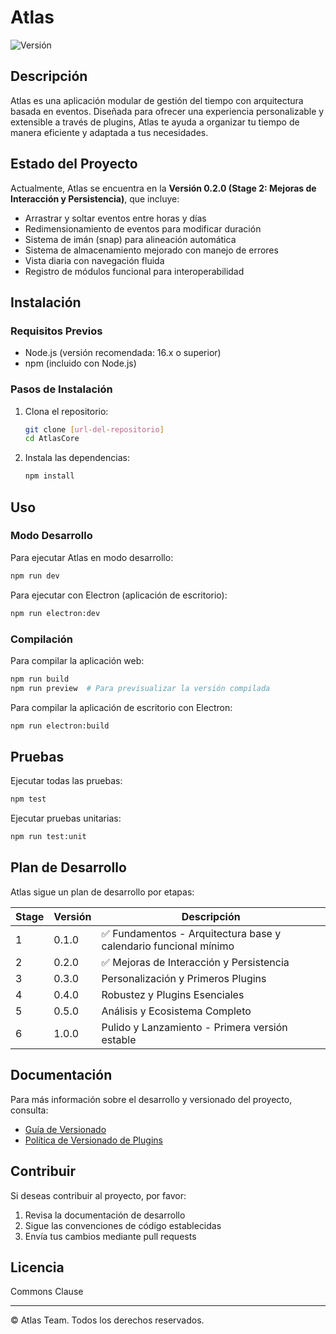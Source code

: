 # Atlas

![Versión](https://img.shields.io/badge/versión-0.2.0-blue)

## Descripción

Atlas es una aplicación modular de gestión del tiempo con arquitectura basada en eventos. Diseñada para ofrecer una experiencia personalizable y extensible a través de plugins, Atlas te ayuda a organizar tu tiempo de manera eficiente y adaptada a tus necesidades.

## Estado del Proyecto

Actualmente, Atlas se encuentra en la **Versión 0.2.0 (Stage 2: Mejoras de Interacción y Persistencia)**, que incluye:

- Arrastrar y soltar eventos entre horas y días
- Redimensionamiento de eventos para modificar duración
- Sistema de imán (snap) para alineación automática
- Sistema de almacenamiento mejorado con manejo de errores
- Vista diaria con navegación fluida
- Registro de módulos funcional para interoperabilidad

## Instalación

### Requisitos Previos

- Node.js (versión recomendada: 16.x o superior)
- npm (incluido con Node.js)

### Pasos de Instalación

1. Clona el repositorio:

   ```bash
   git clone [url-del-repositorio]
   cd AtlasCore
   ```

2. Instala las dependencias:
   ```bash
   npm install
   ```

## Uso

### Modo Desarrollo

Para ejecutar Atlas en modo desarrollo:

```bash
npm run dev
```

Para ejecutar con Electron (aplicación de escritorio):

```bash
npm run electron:dev
```

### Compilación

Para compilar la aplicación web:

```bash
npm run build
npm run preview  # Para previsualizar la versión compilada
```

Para compilar la aplicación de escritorio con Electron:

```bash
npm run electron:build
```

## Pruebas

Ejecutar todas las pruebas:

```bash
npm test
```

Ejecutar pruebas unitarias:

```bash
npm run test:unit
```

## Plan de Desarrollo

Atlas sigue un plan de desarrollo por etapas:

| Stage | Versión | Descripción                                                      |
| ----- | ------- | ---------------------------------------------------------------- |
| 1     | 0.1.0   | ✅ Fundamentos - Arquitectura base y calendario funcional mínimo |
| 2     | 0.2.0   | ✅ Mejoras de Interacción y Persistencia                         |
| 3     | 0.3.0   | Personalización y Primeros Plugins                               |
| 4     | 0.4.0   | Robustez y Plugins Esenciales                                    |
| 5     | 0.5.0   | Análisis y Ecosistema Completo                                   |
| 6     | 1.0.0   | Pulido y Lanzamiento - Primera versión estable                   |

## Documentación

Para más información sobre el desarrollo y versionado del proyecto, consulta:

- [Guía de Versionado](docs/dev/guide-versions.md)
- [Política de Versionado de Plugins](docs/dev/plugin-versioning.md)

## Contribuir

Si deseas contribuir al proyecto, por favor:

1. Revisa la documentación de desarrollo
2. Sigue las convenciones de código establecidas
3. Envía tus cambios mediante pull requests

## Licencia

Commons Clause

---

© Atlas Team. Todos los derechos reservados.
